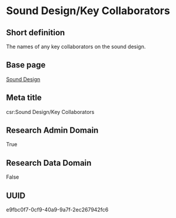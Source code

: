 # Sound Design/Key Collaborators
## Short definition
The names of any key collaborators on the sound design.
## Base page
[Sound Design](../../Objects/Sound%20Design.md)
## Meta title
csr:Sound Design/Key Collaborators
## Research Admin Domain
True
## Research Data Domain
False
## UUID
e9fbc0f7-0cf9-40a9-9a7f-2ec267942fc6
